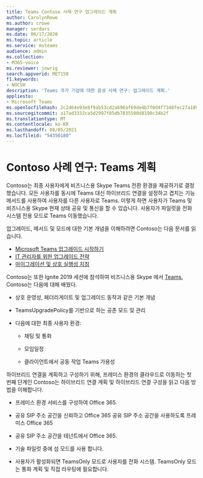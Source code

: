 ```yaml
---
title: Teams Contoso 사례 연구 업그레이드 계획
author: CarolynRowe
ms.author: crowe
manager: serdars
ms.date: 06/17/2020
ms.topic: article
ms.service: msteams
audience: admin
ms.collection:
- M365-voice
ms.reviewer: jowrig
search.appverid: MET150
f1.keywords:
- NOCSH
description: 'Teams 국가 기업에 대한 음성 사례 연구: 업그레이드 계획.'
appliesto:
- Microsoft Teams
ms.openlocfilehash: 2c2d64e93e8f9ab53cd2a696af69de4b7f0d4f7348fec27a189b60896ee1ec02
ms.sourcegitcommit: a17ad3332ca5d2997f85db7835500d8190c34b2f
ms.translationtype: MT
ms.contentlocale: ko-KR
ms.lasthandoff: 08/05/2021
ms.locfileid: "54350180"
---
```

# <a name="contoso-case-study-teams-upgrade-plan"></a>Contoso 사례 연구: Teams 계획

Contoso는 최종 사용자에게 비즈니스용 Skype Teams 전환 환경을 제공하기로 결정했습니다. 모든 사용자를 동시에 Teams 대신 하이브리드 연결을 설정하고 겹치는 기능 메서드를 사용하여 사용자를 다른 사용자로 Teams. 이렇게 하면 사용자가 Teams 및 비즈니스용 Skype 현재 상태 공유 및 통신을 할 수 있습니다. 사용자가 파일럿을 전화 시스템 전용 모드로 Teams 이동했습니다.

업그레이드, 메서드 및 모드에 대한 기본 개념을 이해하려면 Contoso는 다음 문서를 읽습니다.

- [Microsoft Teams 업그레이드 시작하기](upgrade-start-here.md)
- [IT 관리자를 위한 업그레이드 전략](upgrade-to-teams-on-prem-implement.md) 
- [마이그레이션 및 상호 실행성 지침](migration-interop-guidance-for-teams-with-skype.md)
 
Contoso는 또한 Ignite 2019 세션에 참석하여 비즈니스용 Skype 에서 [Teams.](https://myignite.techcommunity.microsoft.com/sessions/81820?source=sessions) Contoso는 다음에 대해 배웠다.

- 상호 운영성, 페더리게이트 및 업그레이드 동작과 같은 기본 개념 

- TeamsUpgradePolicy를 기반으로 하는 공존 모드 및 관리 

- 다음에 대한 최종 사용자 환경: 

  - 채팅 및 통화 

  - 모임일정 

  - 클라이언트에서 공동 작업 Teams 가용성 

하이브리드 연결을 계획하고 구성하기 위해, 프레미스 환경의 클라우드로 이동하는 [](/SkypeForBusiness/hybrid/plan-hybrid-connectivity) 첫 번째 단계인 Contoso는 하이브리드 연결 계획 및 하이브리드 연결 구성을 읽고 다음 방법을 이해합니다. [](/SkypeForBusiness/hybrid/configure-hybrid-connectivity) 

  - 프레미스 환경 서비스를 구성하여 Office 365. 

  - 공유 SIP 주소 공간을 신뢰하고 Office 365 공유 SIP 주소 공간을 사용하도록 프레미스 Office 365 

  - 공유 SIP 주소 공간을 테넌트에서 Office 365.

  - 기술 파일럿 중에 섬 모드를 사용 합니다.

  - 사용자가 활성화되면 TeamsOnly 모드로 사용자를 전화 시스템. TeamsOnly 모드는 통화 계획 및 직접 라우팅에 필요합니다.
